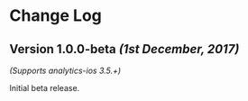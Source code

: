 Change Log
==========

Version 1.0.0-beta *(1st December, 2017)*
-------------------------------------------
*(Supports analytics-ios 3.5.+)*

Initial beta release.
